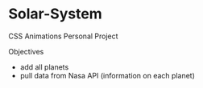 # Solar-System
CSS Animations Personal Project

Objectives
- add all planets 
- pull data from Nasa API (information on each planet)

